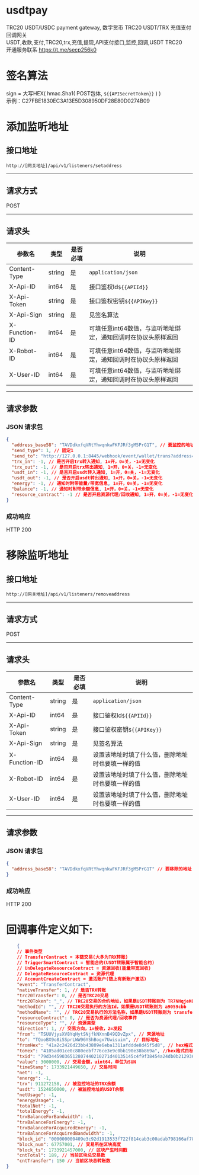 # usdtpay
TRC20 USDT/USDC payment gateway, 数字货币 TRC20 USDT/TRX 充值支付回调网关    
USDT,收款,支付,TRC20,trx,充值,提现,API支付接口,监控,回调,USDT TRC20    
开通服务联系 https://t.me/secp256k0


# 签名算法
sign = 大写HEX( hmac.Sha1( POST包体, `${{APISecretToken}}` ) )  
示例：C27FBE1830EC3A13E5D308950DF28E80D0274B09  

# 添加监听地址

## 接口地址
`http://[网关地址]/api/v1/listeners/setaddress`

---

## 请求方式
POST

---

## 请求头
| 参数名        | 类型   | 是否必填 | 说明                                                          |
| ------------- | ------ | -------- | ------------------------------------------------------------- |
| Content-Type  | string | 是       | `application/json`                                            |
| X-Api-ID      | int64  | 是       | 接口鉴权Id`${{APIId}}`                                        |
| X-Api-Token   | string | 是       | 接口鉴权密钥`${{APIKey}}`                                     |
| X-Api-Sign    | string | 是       | 见签名算法                                                    |
| X-Function-ID | int64  | 是       | 可填任意int64数值，与监听地址绑定，通知回调时在协议头原样返回 |
| X-Robot-ID    | int64  | 是       | 可填任意int64数值，与监听地址绑定，通知回调时在协议头原样返回 |
| X-User-ID     | int64  | 是       | 可填任意int64数值，与监听地址绑定，通知回调时在协议头原样返回 |

---

## 请求参数

### JSON 请求包
```json
{
  "address_base58": "TAVDdkxfqVRtYhwqnkwFKFJRf3gM5PrG1T", // 要监控的地址
  "send_type": 1, // 固定1
  "send_to": "http://127.0.0.1:8445/webhook/event/wallet/trans?address=TCM1mEMRm2nWwBwnP2hCt61qwA7c5RfRCD&t=1724238752", // 通知地址
  "trx_in": -1, // 是否开启trx转入通知, 1=开，0=关，-1=无变化
  "trx_out": -1, // 是否开启trx转出通知, 1=开，0=关，-1=无变化
  "usdt_in": -1, // 是否开启usdt转入通知, 1=开，0=关，-1=无变化
  "usdt_out": -1, // 是否开启usdt转出通知, 1=开，0=关，-1=无变化
  "energy": -1, // 通知时附带能量/带宽信息, 1=开，0=关，-1=无变化
  "balance": -1, // 通知时附带余额信息, 1=开，0=关，-1=无变化
  "resource_contract": -1 // 是否开启资源代理/回收通知, 1=开，0=关，-1=无变化
}
```

### 成功响应
 HTTP 200

# 移除监听地址

## 接口地址
`http://[网关地址]/api/v1/listeners/removeaddress`

---

## 请求方式
POST

---

## 请求头
| 参数名        | 类型   | 是否必填 | 说明                                             |
| ------------- | ------ | -------- | ------------------------------------------------ |
| Content-Type  | string | 是       | `application/json`                               |
| X-Api-ID      | int64  | 是       | 接口鉴权Id`${{APIId}}`                           |
| X-Api-Token   | string | 是       | 接口鉴权密钥`${{APIKey}}`                        |
| X-Api-Sign    | string | 是       | 见签名算法                                       |
| X-Function-ID | int64  | 是       | 设置该地址时填了什么值，删除地址时也要填一样的值 |
| X-Robot-ID    | int64  | 是       | 设置该地址时填了什么值，删除地址时也要填一样的值 |
| X-User-ID     | int64  | 是       | 设置该地址时填了什么值，删除地址时也要填一样的值 |

---

## 请求参数

### JSON 请求包
```json
{
  "address_base58": "TAVDdkxfqVRtYhwqnkwFKFJRf3gM5PrG1T" // 要移除的地址
}
```

### 成功响应
 HTTP 200

# 回调事件定义如下: 
```json
    {
    // 事件类型 
    // TransferContract = 本链交易(大多为TRX转账)
    // TriggerSmartContract = 智能合约(USDT转账属于智能合约)
    // UnDelegateResourceContract = 资源回收(能量带宽回收)
    // DelegateResourceContract = 资源代理
    // AccountCreateContract = 激活账户(链上有新账户激活)
    "event": "TransferContract", 
    "nativeTransfer": 1, // 是否TRX转账
    "trc20Transfer": 0, // 是否TRC20交易
    "trc20Token": "_", // TRC20交易的合约地址，如果是USDT转账则为 TR7NHqjeKQxGTCi8q8ZY4pL8otSzgjLj6t
    "methodId": "", // TRC20交易执行的方法Id，如果是USDT转账则为 a9059cbb
    "methodName": "", // TRC20交易执行的方法名称，如果是USDT转账则为 transfer
    "resourceContract": 0, // 是否为资源代理/回收事件
    "resourceType": "", // 资源类型
    "direction": 1, // 交易方向，1=接收，2=发起
    "from": "TSUUVjysXV8YqHytSNjfkNXnnB49QDvZpx", // 来源地址
    "to": "TQooBX9o8iSSprLWW96YShBogx7Uwisuim", // 目标地址
    "fromHex": "41a2c2426d23bb43809e6eba1311afddde8d45f5d8", // hex格式来源地址
    "toHex": "4105ad01ce0c880eebf776ce3e9c0bb190e38b869a", //hex格式目标地址
    "txid": "79d34459036512807440210271d40135145c4f9f38454a24db0b2129368de9de", // 交易Id
    "value": 3000000, // 交易金额，uint64，单位为SUN
    "timeStamp": 1733921449650, // 交易时间
    "net": -1,
    "energy": -1,
    "trx": 911272158, // 被监控地址的TRX余额
    "usdt": 1524650000, // 被监控地址的USDT余额
    "netUsage": -1, 
    "energyUsage": -1, 
    "totalNet": -1, 
    "totalEnergy": -1, 
    "trxBalanceForBandwidth": -1,
    "trxBalanceForEnergy": -1,
    "trxBalanceForAcquiredEnergy": -1,
    "trxBalanceForAcquiredBandwidth": -1,
    "block_id": "000000000409e3c92d1913533f722f814cab3c00adab798166af78b7192dab32", // 交易所在区块Id
    "block_num": 67757001, // 交易所在区块高度
    "block_ts": 1733921457000, // 区块产生时间戳
    "cntTotal": 189, // 当前区块总交易数
    "cntTransfer": 150 // 当前区块总转账数
}
```
